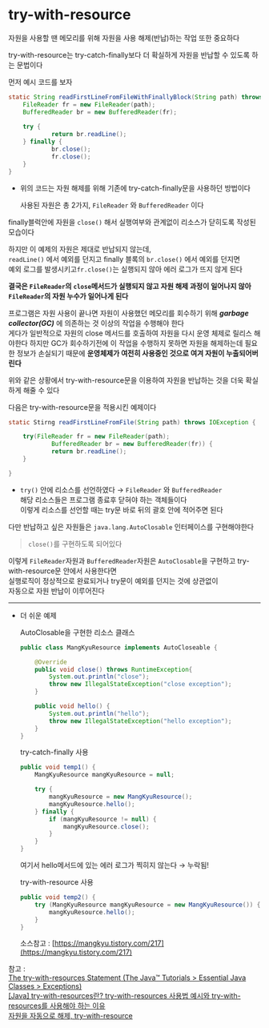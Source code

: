 # try-with-resource
자원을 사용할 땐 메모리를 위해 자원을 사용 해제(반납)하는 작업 또한 중요하다

try-with-resource는 try-catch-finally보다 더 확실하게 자원을 반납할 수 있도록 하는 문법이다

먼저 예시 코드를 보자

```java
static String readFirstLineFromFileWithFinallyBlock(String path) throws IOEXception {	
	FileReader fr = new FileReader(path);
	BufferedReader br = new BufferedReader(fr);
			
	try {
            return br.readLine();
	} finally {
            br.close(); 
            fr.close();
	}
}
```

- 위의 코드는 자원 해제를 위해 기존에 try-catch-finally문을 사용하던 방법이다

  사용된 자원은 총 2가지, `FileReader` 와 `BufferedReader` 이다


finally블럭안에 자원을 `close()` 해서 실행여부와 관계없이 리소스가 닫히도록 작성된 모습이다

하지만 이 예제의 자원은 제대로 반납되지 않는데,  
`readLine()` 에서 예외를 던지고 finally 블록의 `br.close()` 에서 예외를 던지면  
예외 로그를 발생시키고`fr.close()`는 실행되지 않아 에러 로그가 뜨지 않게 된다

**결국은 `FileReader`의 `close`메서드가 실행되지 않고 자원 해제 과정이 일어나지 않아 `FileReader`의 자원 누수가 일어나게 된다**

프로그램은 자원 사용이 끝나면 자원이 사용했던 메모리를 회수하기 위해 ***garbage collector(GC)*** 에 의존하는 것 이상의 작업을 수행해야 한다  
게다가 일반적으로 자원의 close 메서드를 호출하여 자원을 다시 운영 체제로 릴리스 해야한다
하지만 GC가 회수하기전에 이 작업을 수행하지 못하면 자원을 해제하는데 필요한 정보가 손실되기 때문에 **운영체제가 여전히 사용중인 것으로 여겨 자원이 누출되어버린다**  

위와 같은 상황에서 try-with-resource문을 이용하여 자원을 반납하는 것을 더욱 확실하게 해줄 수 있다

다음은 try-with-resource문을 적용시킨 예제이다

```java
static Stirng readFirstLineFromFile(String path) throws IOException {

	try(FileReader fr = new FileReader(path);
            BufferedReader br = new BufferedReader(fr)) {
            return br.readLine();
	}

}
```

- `try()` 안에 리소스를 선언하였다 → `FileReader` 와 `BufferedReader`  
  해당 리소스들은 프로그램 종료후 닫혀야 하는 객체들이다  
  이렇게 리소스를 선언할 때는 try문 바로 뒤의 괄호 안에 적어주면 된다


다만 반납하고 싶은 자원들은 `java.lang.AutoClosable` 인터페이스를 구현해야한다

> `close()`를 구현하도록 되어있다
>

이렇게 `FileReader`자원과 `BufferedReader`자원은 `AutoClosable`을 구현하고 try-with-resource문 안에서 사용한다면  
실행로직이 정상적으로 완료되거나 try문이 예외를 던지는 것에 상관없이  
자동으로 자원 반납이 이루어진다

---

- 더 쉬운 예제

  AutoClosable을 구현한 리소스 클래스

    ```java
    public class MangKyuResource implements AutoCloseable {
    
        @Override
        public void close() throws RuntimeException{
            System.out.println("close");
            throw new IllegalStateException("close exception");
        }
    
        public void hello() {
            System.out.println("hello");
            throw new IllegalStateException("hello exception");
        }
    }
    ```

  try-catch-finally 사용

    ```java
    public void temp1() {
        MangKyuResource mangKyuResource = null;
    
        try {
            mangKyuResource = new MangKyuResource();
            mangKyuResource.hello();
        } finally {
            if (mangKyuResource != null) {
                mangKyuResource.close();
            }
        }
    }
    ```

  여기서 hello메서드에 있는 에러 로그가 찍히지 않는다 → 누락됨!

  try-with-resource 사용

    ```java
    public void temp2() {
        try (MangKyuResource mangKyuResource = new MangKyuResource()) {
            mangKyuResource.hello();
        }
    }
    ```

  소스참고 : [https://mangkyu.tistory.com/217](https://mangkyu.tistory.com/217)


참고 :   
[The try-with-resources Statement (The Java™ Tutorials > Essential Java Classes > Exceptions)](https://docs.oracle.com/javase/tutorial/essential/exceptions/tryResourceClose.html)  
[[Java] try-with-resources란? try-with-resources 사용법 예시와 try-with-resources를 사용해야 하는 이유](https://mangkyu.tistory.com/217)  
[자원을 자동으로 해제, try-with-resource](https://tecoble.techcourse.co.kr/post/2021-04-26-try-with-resource/)